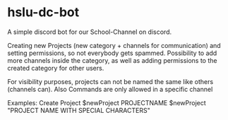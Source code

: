 # hslu-dc-bot
A simple discord bot for our School-Channel on discord.

Creating new Projects (new category + channels for communication) and setting permissions, so not everybody gets spammed.
Possibility to add more channels inside the category, as well as adding permissions to the created category for other users.

For visibility purposes, projects can not be named the same like others (channels can).
Also Commands are only allowed in a specific channel

Examples:
Create Project
$newProject PROJECTNAME
$newProject "PROJECT NAME WITH SPECIAL CHARACTERS"
